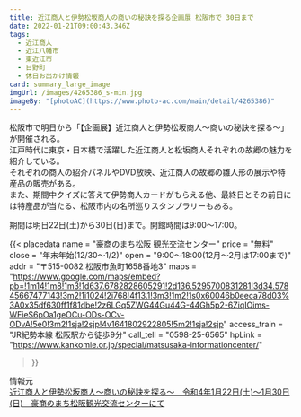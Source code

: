 ```yaml
---
title: 近江商人と伊勢松坂商人の商いの秘訣を探る企画展 松阪市で 30日まで
date: 2022-01-21T09:00:43.346Z
tags:
  - 近江商人
  - 近江八幡市
  - 東近江市
  - 日野町
  - 休日お出かけ情報
card: summary_large_image
imgUrl: /images/4265386_s-min.jpg
imageBy: "[photoAC](https://www.photo-ac.com/main/detail/4265386)"
---
```

松阪市で明日から「【企画展】近江商人と伊勢松坂商人～商いの秘訣を探る～」が開催される。  
江戸時代に東京・日本橋で活躍した近江商人と松坂商人それぞれの故郷の魅力を紹介している。  
それぞれの商人の紹介パネルやDVD放映、近江商人の故郷の雛人形の展示や特産品の販売がある。  
また、期間中クイズに答えて伊勢商人カードがもらえる他、最終日とその前日には特産品が当たる、松阪市内の名所巡りスタンプラリーもある。

期間は明日22日(土)から30日(日)まで。開館時間は9:00～17:00。

{{<
  placedata 
    name = "豪商のまち松阪 観光交流センター"
    price = "無料"
    close = "年末年始(12/30～1/2)"
    open = "9:00〜18:00(12月〜2月は17:00まで)"
    addr = "〒515-0082 松阪市魚町1658番地3"
    maps = "https://www.google.com/maps/embed?pb=!1m14!1m8!1m3!1d637.6782828605291!2d136.5295700831281!3d34.57845667477143!3m2!1i1024!2i768!4f13.1!3m3!1m2!1s0x60046b0eeca78d03%3A0x35df630ff1f81dbe!2z6LGq5ZWG44Gu44G-44Gh5p2-6ZiqIOims-WFieS6pOa1geOCu-ODs-OCv-ODvA!5e0!3m2!1sja!2sjp!4v1641802922805!5m2!1sja!2sjp"
    access_train = "JR紀勢本線 松阪駅から徒歩9分"
    call_tell = "0598-25-6565" 
    hpLink = "https://www.kankomie.or.jp/special/matsusaka-informationcenter/"
>}}

情報元  
[近江商人と伊勢松坂商人～商いの秘訣を探る～　令和4年1月22日(土)～1月30日(日)　豪商のまち松阪観光交流センターにて](https://www.matsusaka-kanko.com/blog/2022/01/08/近江商人と伊勢松坂商人～商いの秘訣を探る～%E3%80%80/)